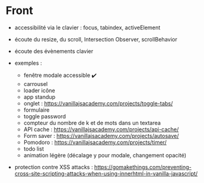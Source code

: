 Front
===

- accessibilité via le clavier : focus, tabindex, activeElement
- écoute du resize, du scroll, Intersection Observer, scrollBehavior
- écoute des évènements clavier
- exemples :
    - fenêtre modale accessible :heavy_check_mark:
    - carrousel
    - loader icône
    - app standup
    - onglet : https://vanillajsacademy.com/projects/toggle-tabs/
    - formulaire
    - toggle password
    - compteur du nombre de k et de mots dans un textarea
    - API cache : https://vanillajsacademy.com/projects/api-cache/
    - Form saver : https://vanillajsacademy.com/projects/autosave/
    - Pomodoro : https://vanillajsacademy.com/projects/timer/
    - todo list
    - animation légère (décalage y pour modale, changement opacité)

- protection contre XSS attacks : https://gomakethings.com/preventing-cross-site-scripting-attacks-when-using-innerhtml-in-vanilla-javascript/
